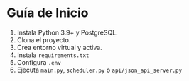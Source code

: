 # Guía de Inicio

1. Instala Python 3.9+ y PostgreSQL.
2. Clona el proyecto.
3. Crea entorno virtual y activa.
4. Instala `requirements.txt`
5. Configura `.env`
6. Ejecuta `main.py`, `scheduler.py` o `api/json_api_server.py`